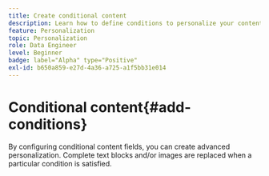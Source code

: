 ```yaml
---
title: Create conditional content
description: Learn how to define conditions to personalize your content in Adobe Campaign web UI
feature: Personalization
topic: Personalization
role: Data Engineer
level: Beginner
badge: label="Alpha" type="Positive"
exl-id: b650a859-e27d-4a36-a725-a1f5bb31e014
---
```

# Conditional content{#add-conditions}

By configuring conditional content fields, you can create advanced personalization. Complete text blocks and/or images are replaced when a particular condition is satisfied.
